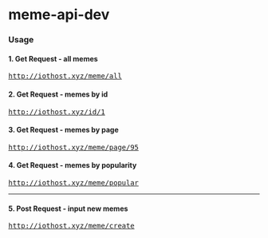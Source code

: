 # meme-api-dev

### Usage
#### 1. Get Request - all memes

<pre>
<a href="http://iothost.xyz/meme/all">http://iothost.xyz/meme/all</a>
</pre>

#### 2. Get Request - memes by id

<pre>
<a href="http://iothost.xyz/id/1">http://iothost.xyz/id/1</a>
</pre>

#### 3. Get Request - memes by page

<pre>
<a href="http://iothost.xyz/meme/page/95">http://iothost.xyz/meme/page/95</a>
</pre>

#### 4. Get Request - memes by popularity

<pre>
<a href="http://iothost.xyz/meme/popular">http://iothost.xyz/meme/popular</a>
</pre>

---


#### 5. Post Request - input new memes

<pre>
<a href="http://iothost.xyz/meme/create">http://iothost.xyz/meme/create</a>
</pre>
